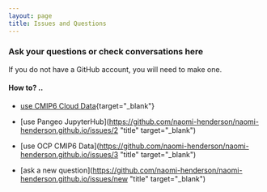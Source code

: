 ```yaml
---
layout: page
title: Issues and Questions
---
```



###  Ask your questions or check conversations here
If you do not have a GitHub account, you will need to make one.

#### How to? .. 
- [use CMIP6 Cloud Data](https://github.com/naomi-henderson/naomi-henderson.github.io/issues/1){target="_blank"}

- [use Pangeo JupyterHub](https://github.com/naomi-henderson/naomi-henderson.github.io/issues/2 "title" target="_blank")

- [use OCP CMIP6 Data](https://github.com/naomi-henderson/naomi-henderson.github.io/issues/3 "title" target="_blank")

- [ask a new question](https://github.com/naomi-henderson/naomi-henderson.github.io/issues/new "title" target="_blank")
